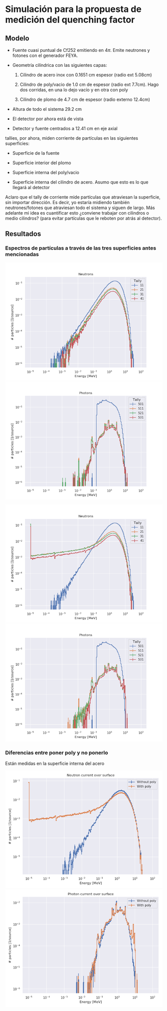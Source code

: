 # Simulación para la propuesta de medición del quenching factor

## Modelo

- Fuente cuasi puntual de Cf252 emitiendo en 4$\pi$. Emite neutrones y fotones con el generador FEYA.

- Geometría cilíndrica con las siguientes capas:

    1. Cilindro de acero inox con 0.1651 cm espesor (radio ext 5.08cm)

    2. Cilindro de poly/vacio de 1.0 cm de espesor (radio ext 7.7cm). Hago dos corridas, en una lo dejo vacío y en otra con poly

    3. Cilindro de plomo de 4.7 cm de espesor (radio externo 12.4cm)

- Altura de todo el sistema 29.2 cm

- El detector por ahora está de vista

- Detector y fuente centrados a 12.41 cm en eje axial


tallies, por ahora, miden corriente de partículas en las siguientes superficies:

- Superficie de la fuente

- Superficie interior del plomo

- Superficie interna del poly/vacio

- Superficie interna del cilindro de acero. Asumo que esto es lo que llegará al detector

Aclaro que el tally de corriente mide partículas que atraviesan la superficie, sin importar dirección. Es decir, yo estaría midiendo también neutrones/fotones que atraviesan todo el sistema y siguen de largo. Más adelante mi idea es cuantificar esto ¿conviene trabajar con cilindros o medio cilindros? (para evitar partículas que le reboten por atrás al detector).

## Resultados

### Espectros de partículas a través de las tres superficies antes mencionadas

![Corriente de neutrones con vacio](med_qf_vacio_neutrons.png)
![Corriente de fotones con vacio](med_qf_vacio_photons.png)

![Corriente de neutrones con poly](med_qf_poly_neutrons.png)
![Corriente de fotones con poly](med_qf_poly_photons.png)



### Diferencias entre poner poly y no ponerlo

Están medidas en la superficie interna del acero
 
![Corriente de neutrones con y sin poly](diff_vac_poly_neutrons.png)
![Corriente de fotones con y sin poly](diff_vac_poly_photons.png)
       

